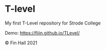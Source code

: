 # T-level
My first T-Level repository for Strode College

Demo: https://fiiin.github.io/TLevel/

© Fin Hall 2021
